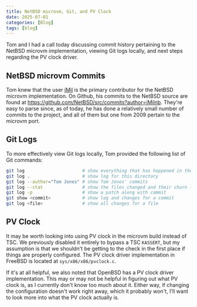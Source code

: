```yaml
---
title: NetBSD microvm, Git, and PV Clock
date: 2025-07-01
categories: [Blog]
tags: [blog]
---
```


Tom and I had a call today discussing commit history pertaining to the NetBSD
microvm implementation, viewing Git logs locally, and next steps regarding the
PV clock driver.


## NetBSD microvm Commits

Tom knew that the user [iMil](https://github.com/iMilnb) is the primary
contributor for the NetBSD microvm implementation. On Github, his commits to
the NetBSD source are found at
<https://github.com/NetBSD/src/commits?author=iMilnb>. They're easy to parse
since, as of today, he has done a relatively small number of commits to the
project, and all of them but one from 2009 pertain to the microvm port.


## Git Logs

To more effectively view Git logs locally, Tom provided the following list of
Git commands:

```sh
git log                      # show everything that has happened in the source tree chronologically
git log .                    # show log for this directory
git log --author="Tom Jones" # show Tom Jones' commits
git log --stat               # show the files changed and their churn for commit log
git log -p                   # show a patch along with commit
git show <commit>            # show log and changes for a commit
git log <file>               # show all changes for a file
```


## PV Clock

It may be worth looking into using PV clock in the microvm build instead
of TSC. We previously disabled it entirely to bypass a TSC `KASSERT`, but my
assumption is that we shouldn't be getting to the check in the first place if
things are properly configured. The PV clock driver implementation in FreeBSD is
located at `sys/x86/x86/pvclock.c`.

If it's at all helpful, we also noted that OpenBSD has a PV clock driver
implementation. This may or may not be helpful in figuring out what PV clock
is, as I currently don't know too much about it. Either way, if changing the
configuration doesn't work right away, which it probably won't, I'll want to
look more into what the PV clock actually is.
